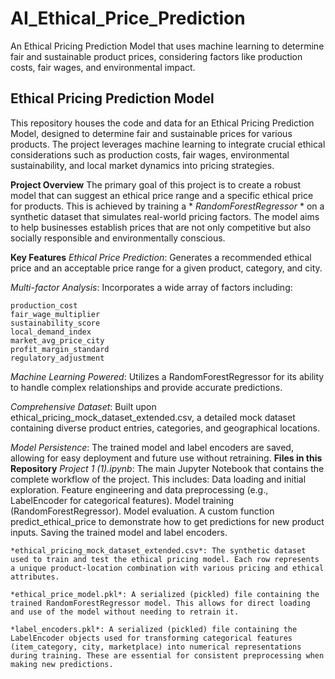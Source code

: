 # AI_Ethical_Price_Prediction
  An Ethical Pricing Prediction Model that uses machine learning to determine fair and sustainable product prices, considering factors like production costs, fair wages, and environmental impact.<br>

## Ethical Pricing Prediction Model
  This repository houses the code and data for an Ethical Pricing Prediction Model, designed to determine fair and sustainable prices for various products. The project leverages machine learning to integrate crucial ethical considerations such as production costs, fair wages, environmental sustainability, and local market dynamics into pricing strategies.

**Project Overview**
  The primary goal of this project is to create a robust model that can suggest an ethical price range and a specific ethical price for products. This is achieved by training a * *RandomForestRegressor* * on a synthetic dataset that simulates real-world pricing factors. The model aims to help businesses establish prices that are not only competitive but also socially responsible and environmentally conscious.

**Key Features**
  *Ethical Price Prediction*: Generates a recommended ethical price and an acceptable price range for a given product, category, and city.

  *Multi-factor Analysis*: Incorporates a wide array of factors including:

    production_cost
    fair_wage_multiplier
    sustainability_score
    local_demand_index
    market_avg_price_city
    profit_margin_standard
    regulatory_adjustment

  *Machine Learning Powered*: Utilizes a RandomForestRegressor for its ability to handle complex relationships and provide accurate predictions.

  *Comprehensive Dataset*: Built upon ethical_pricing_mock_dataset_extended.csv, a detailed mock dataset containing diverse product entries, categories, and geographical locations.

  *Model Persistence*: The trained model and label encoders are saved, allowing for easy deployment and future use without retraining.
**Files in this Repository**
    *Project 1 (1).ipynb*: The main Jupyter Notebook that contains the complete workflow of the project. This includes:
                          Data loading and initial exploration.
                          Feature engineering and data preprocessing (e.g., LabelEncoder for categorical features).
                          Model training (RandomForestRegressor).
                          Model evaluation.
                          A custom function predict_ethical_price to demonstrate how to get predictions for new product inputs.
                          Saving the trained model and label encoders.

    *ethical_pricing_mock_dataset_extended.csv*: The synthetic dataset used to train and test the ethical pricing model. Each row represents a unique product-location combination with various pricing and ethical attributes.

    *ethical_price_model.pkl*: A serialized (pickled) file containing the trained RandomForestRegressor model. This allows for direct loading and use of the model without needing to retrain it.

    *label_encoders.pkl*: A serialized (pickled) file containing the LabelEncoder objects used for transforming categorical features (item_category, city, marketplace) into numerical representations during training. These are essential for consistent preprocessing when making new predictions.
